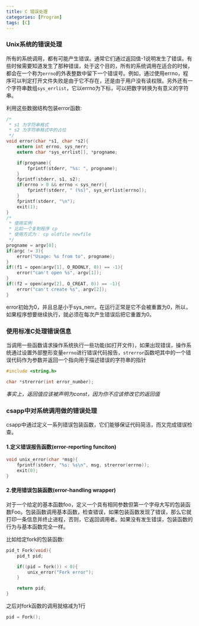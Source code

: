 ```yaml
---
title: C 错误处理
categories: [Program]
tags: [C]
---
```


### Unix系统的错误处理

所有的系统调用，都有可能产生错误。通常它们通过返回值-1说明发生了错误。有些时候需要知道发生了那种错误，处于这个目的，所有的系统调用在适合的时候，都会在一个称为`errno`的外表整数中留下一个错误号。例如，通过使用errno，程序可以判定打开文件失败是由于它不存在，还是由于用户没有读权限。另外还有一个字符串数组`sys_errlist`，它以errno为下标，可以把数字转换为有意义的字符串。

利用这些数据结构包装error函数:

``` c
/*
 * s1 为字符串格式
 * s2 为字符串格式中的占位
 */
void error(char *s1, char *s2){
    extern int errno, sys_nerr;
    extern char *sys_errlist[], *progname;

    if(progname){
        fprintf(stderr, "%s: ", progname);
    }
    fprintf(stderr, s1, s2);
    if(errno > 0 && errno < sys_nerr){
        fprintf(stderr, " (%s)", sys_errlist[errno]);
    }
    fprintf(stderr, "\n");
    exit(1);
}
/*
 * 使用实例
 * 比如一个复制程序 cp
 * 使用方式为： cp oldfile newfile
 */
progname = argv[0];
if(argc != 3){
    error("Usage: %s from to", progname);
}
if((f1 = open(argv[1], O_RDONLY, 0)) == -1){
    error("can't open %s", argv[1]);
}
if((f2 = open(argv[2], O_CREAT, 0)) == -1){
    error("can't create %s", argv[2]);
}
```

error初始为0，并且总是小于sys_nerr。在运行正常是它不会被重置为0，所以，如果程序想要继续执行，就必须在每次产生错误后把它重置为0。

### 使用标准C处理错误信息

当调用一些函数请求操作系统执行一些功能(如打开文件)，如果出现错误，操作系统通过设置外部整形变量`errno`进行错误代码报告，`strerror`函数吧其中的一个错误代码作为参数并返回一个指向用于描述错误的字符串的指针

``` c
#include <string.h>

char *strerror(int error_number);
```

*事实上，返回值应该被声明为const，因为你不应该修改它的返回值*

### csapp中对系统调用做的错误处理

csapp中通过定义一系列错误包装函数，它们能够保证代码简洁，而又完成错误检查。

#### 1.定义错误报告函数(error-reporting funciton)

``` c
void unix_error(char *msg){
    fprintf(stderr, "%s: %s\n", msg, strerror(errno));
    exit(0);
}
```

#### 2.使用错误包装函数(error-handling wrapper)

对于一个给定的基本函数foo，定义一个具有相同参数但第一个字母大写的包装函数Foo。包装函数调用基本函数，检查错误，如果包装函数发现了错误，那么它就打印一条信息并终止进程，否则，它返回调用者。如果没有发生错误，包装函数的行为与基本函数完全一样。

比如给定fork的包装函数:

``` c
pid_t Fork(void){
    pid_t pid;

    if((pid = fork()) < 0){
        unix_error("Fork error");
    }

    return pid;
}
```

之后对fork函数的调用就缩减为1行

``` c
pid = Fork();
```
